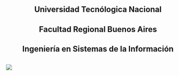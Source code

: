 <h2 align=center>Universidad Tecnólogica Nacional<h2>

<h2 align=center>Facultad Regional Buenos Aires <h2>

<h2 align=center>Ingeniería en Sistemas de la Información<h2>

![](https://www.frba.utn.edu.ar/wp-content/uploads/2016/08/logo-utn.ba-horizontal-e1471367724904.jpg)

